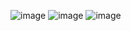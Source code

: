 ![image](https://github.com/user-attachments/assets/715063d1-1c85-45a6-bf0f-c2d340a3efde)
![image](https://github.com/user-attachments/assets/b0cda7a5-1ee4-4e48-99df-a98c034ecdb0)
![image](https://github.com/user-attachments/assets/a77531ea-3200-495f-b7a5-790f04d40d60)
